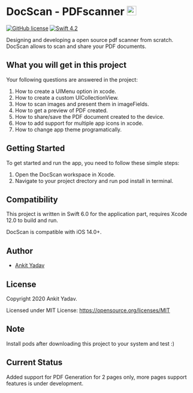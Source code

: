 # DocScan - PDFscanner <img src="https://media.giphy.com/media/hvRJCLFzcasrR4ia7z/giphy.gif" width="25px">

[![GitHub license](https://img.shields.io/badge/license-MIT-lightgrey.svg)](https://raw.githubusercontent.com/Cuberto/liquid-swipe/master/LICENSE)
[![Swift 4.2](https://img.shields.io/badge/Swift-5.0-green.svg?style=flat)](https://developer.apple.com/swift/)

Designing and developing a open source pdf scanner from scratch.
DocScan allows to scan and share your PDF documents.

## What you will get in this project

Your following questions are answered in the project:

1. How to create a UIMenu option in xcode.
2. How to create a custom UICollectionView.
3. How to scan images and present them in imageFields.
4. How to get a preview of PDF created.
5. How to share/save the PDF document created to the device.
6. How to add support for multiple app icons in xcode.
7. How to change app theme programatically.

## Getting Started

To get started and run the app, you need to follow these simple steps:

1. Open the DocScan workspace in Xcode.
2. Navigate to your project drectory and run pod install in terminal.


## Compatibility

This project is written in Swift 6.0 for the application part, requires Xcode 12.0 to build and run.

DocScan is compatible with iOS 14.0+.

## Author

* [Ankit Yadav](https://www.instagram.com/thedrunkcoder/)

## License

Copyright 2020 Ankit Yadav.

Licensed under MIT License: https://opensource.org/licenses/MIT

## Note

Install pods after downloading this project to your system and test :)

## Current Status

Added support for PDF Generation for 2 pages only, more pages support features is under development.
